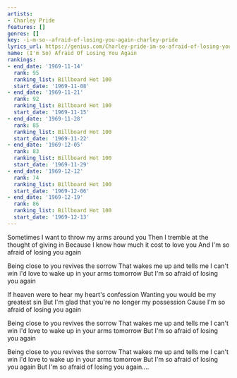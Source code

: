 ```yaml
---
artists:
- Charley Pride
features: []
genres: []
key: -i-m-so--afraid-of-losing-you-again-charley-pride
lyrics_url: https://genius.com/Charley-pride-im-so-afraid-of-losing-you-again-lyrics
name: (I'm So) Afraid Of Losing You Again
rankings:
- end_date: '1969-11-14'
  rank: 95
  ranking_list: Billboard Hot 100
  start_date: '1969-11-08'
- end_date: '1969-11-21'
  rank: 92
  ranking_list: Billboard Hot 100
  start_date: '1969-11-15'
- end_date: '1969-11-28'
  rank: 85
  ranking_list: Billboard Hot 100
  start_date: '1969-11-22'
- end_date: '1969-12-05'
  rank: 83
  ranking_list: Billboard Hot 100
  start_date: '1969-11-29'
- end_date: '1969-12-12'
  rank: 74
  ranking_list: Billboard Hot 100
  start_date: '1969-12-06'
- end_date: '1969-12-19'
  rank: 86
  ranking_list: Billboard Hot 100
  start_date: '1969-12-13'
---
```

Sometimes I want to throw my arms around you
Then I tremble at the thought of giving in
Because I know how much it cost to love you
And I'm so afraid of losing you again

Being close to you revives the sorrow
That wakes me up and tells me I can't win
I'd love to wake up in your arms tomorrow
But I'm so afraid of losing you again

If heaven were to hear my heart's confession
Wanting you would be my greatest sin
But I'm glad that you're no longer my possession
Cause I'm so afraid of losing you again

Being close to you revives the sorrow
That wakes me up and tells me I can't win
I'd love to wake up in your arms tomorrow
But I'm so afraid of losing you again

Being close to you revives the sorrow
That wakes me up and tells me I can't win
I'd love to wake up in your arms tomorrow
But I'm so afraid of losing you again
But I'm so afraid of losing you again....
